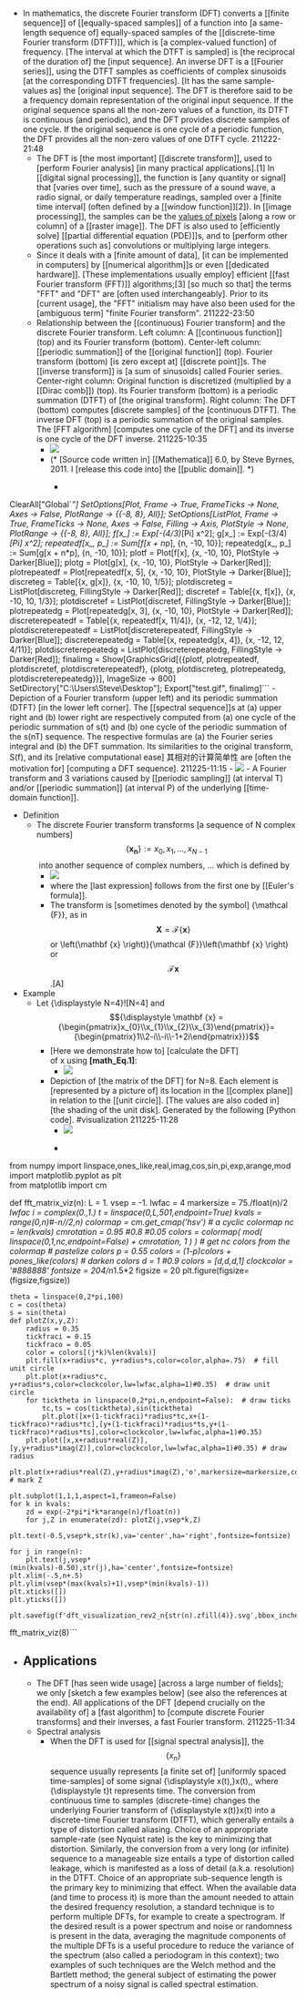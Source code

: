 - In mathematics, the discrete Fourier transform (DFT) converts a [[finite sequence]] of [[equally-spaced samples]] of a function into [a same-length sequence of] equally-spaced samples of the [[discrete-time Fourier transform (DTFT)]], which is [a complex-valued function] of frequency. [The interval at which the DTFT is sampled] is [the reciprocal of the duration of] the [input sequence]. An inverse DFT is a [[Fourier series]], using the DTFT samples as coefficients of complex sinusoids [at the corresponding DTFT frequencies]. [It has the same sample-values as] the [original input sequence]. The DFT is therefore said to be a frequency domain representation of the original input sequence. If the original sequence spans all the non-zero values of a function, its DTFT is continuous (and periodic), and the DFT provides discrete samples of one cycle. If the original sequence is one cycle of a periodic function, the DFT provides all the non-zero values of one DTFT cycle.
211222-21:48
    - The DFT is [the most important] [[discrete transform]], used to [perform Fourier analysis] [in many practical applications].[1] In [[digital signal processing]], the function is [any quantity or signal] that [varies over time], such as the pressure of a sound wave, a radio signal, or daily temperature readings, sampled over a [finite time interval] (often defined by a [[window function]][2]). In [[image processing]], the samples can be the [values of pixels]([[pixel]]) [along a row or column] of a [[raster image]]. The DFT is also used to [efficiently solve] [[partial differential equation (PDE)]]s, and to [perform other operations such as] convolutions or multiplying large integers.
    - Since it deals with a [finite amount of data], [it can be implemented in computers] by [[numerical algorithm]]s or even [[dedicated hardware]]. [These implementations usually employ] efficient [[fast Fourier transform (FFT)]] algorithms;[3] [so much so that] the terms "FFT" and "DFT" are [often used interchangeably]. Prior to its [current usage], the "FFT" initialism may have also been used for the [ambiguous term] "finite Fourier transform".
211222-23:50
    - Relationship between the [(continuous) Fourier transform] and the discrete Fourier transform. Left column: A [[continuous function]] (top) and its Fourier transform (bottom). Center-left column: [[periodic summation]] of the [[original function]] (top). Fourier transform (bottom) [is zero except at] [[discrete point]]s. The [[inverse transform]] is [a sum of sinusoids] called Fourier series. Center-right column: Original function is discretized (multiplied by a [[Dirac comb]]) (top). Its Fourier transform (bottom) is a periodic summation (DTFT) of [the original transform]. Right column: The DFT (bottom) computes [discrete samples] of the [continuous DTFT]. The inverse DFT (top) is a periodic summation of the original samples. The [FFT algorithm] [computes one cycle of the DFT] and its inverse is one cycle of the DFT inverse.
211225-10:35
        - ![](https://firebasestorage.googleapis.com/v0/b/firescript-577a2.appspot.com/o/imgs%2Fapp%2FXELiu-NovaKG%2FYskQ1iFtF9.gif?alt=media&token=ee34fa5f-d910-441b-bbd2-3a58c6dc91aa)
        - (* [Source code written in] [[Mathematica]] 6.0, by Steve Byrnes, 2011. I [release this code into] the [[public domain]]. *)
            - ```python
ClearAll["Global`*"]
SetOptions[Plot, Frame -> True, FrameTicks -> None, Axes -> False, PlotRange -> {{-8, 8}, All}];
SetOptions[ListPlot, Frame -> True, FrameTicks -> None, Axes -> False,
   Filling -> Axis, PlotStyle -> None, PlotRange -> {{-8, 8}, All}];
f[x_] := Exp[-(4/3)*\[Pi] x^2];
g[x_] := Exp[-(3/4)*\[Pi] x^2];
repeatedf[x_, p_] := Sum[f[x + n*p], {n, -10, 10}];
repeatedg[x_, p_] := Sum[g[x + n*p], {n, -10, 10}];
plotf = Plot[f[x], {x, -10, 10}, PlotStyle -> Darker[Blue]];
plotg = Plot[g[x], {x, -10, 10}, PlotStyle -> Darker[Red]];
plotrepeatedf = Plot[repeatedf[x, 5], {x, -10, 10}, PlotStyle -> Darker[Blue]];
discreteg = Table[{x, g[x]}, {x, -10, 10, 1/5}];
plotdiscreteg = ListPlot[discreteg, FillingStyle -> Darker[Red]];
discretef = Table[{x, f[x]}, {x, -10, 10, 1/3}];
plotdiscretef = ListPlot[discretef, FillingStyle -> Darker[Blue]];
plotrepeatedg = Plot[repeatedg[x, 3], {x, -10, 10}, PlotStyle -> Darker[Red]];
discreterepeatedf = Table[{x, repeatedf[x, 11/4]}, {x, -12, 12, 1/4}];
plotdiscreterepeatedf = ListPlot[discreterepeatedf, FillingStyle -> Darker[Blue]];
discreterepeatedg = Table[{x, repeatedg[x, 4]}, {x, -12, 12, 4/11}];
plotdiscreterepeatedg = ListPlot[discreterepeatedg, FillingStyle -> Darker[Red]];
finalimg = Show[GraphicsGrid[{{plotf, plotrepeatedf, plotdiscretef, plotdiscreterepeatedf},
    {plotg, plotdiscreteg, plotrepeatedg, plotdiscreterepeatedg}}], ImageSize -> 800]
SetDirectory["C:\\Users\\Steve\\Desktop"];
Export["test.gif", finalimg]```
    - Depiction of a Fourier transform (upper left) and its periodic summation (DTFT) [in the lower left corner]. The [[spectral sequence]]s at (a) upper right and (b) lower right are respectively computed from (a) one cycle of the periodic summation of s(t) and (b) one cycle of the periodic summation of the s(nT) sequence. The respective formulas are (a) the Fourier series integral and (b) the DFT summation. Its similarities to the original transform, S(f), and its [relative computational ease] 其相对的计算简单性 are [often the motivation for] [computing a DFT sequence].
211225-11:15
        - ![](https://firebasestorage.googleapis.com/v0/b/firescript-577a2.appspot.com/o/imgs%2Fapp%2FXELiu-NovaKG%2Fof3KbwrZCL.jpg?alt=media&token=17c3ef90-9dd8-41f9-a731-3e9a316ec2eb)
        - A Fourier transform and 3 variations caused by [[periodic sampling]] (at interval T) and/or [[periodic summation]] (at interval P) of the underlying [[time-domain function]].
- Definition
    - The discrete Fourier transform transforms [a sequence of N complex numbers] $${\displaystyle \left\{\mathbf {x_{n}} \right\}:=x_{0},x_{1},\ldots ,x_{N-1}}$$ into another sequence of complex numbers, ... which is defined by
        - ![](https://firebasestorage.googleapis.com/v0/b/firescript-577a2.appspot.com/o/imgs%2Fapp%2FXELiu-NovaKG%2Fs2geHTMjnJ.png?alt=media&token=8c7610bd-9b8b-44e7-8fff-9f16cb961074)
        - where the [last expression] follows from the first one by [[Euler's formula]].
        - The transform is [sometimes denoted by the symbol] {\mathcal {F}}, as in $$\mathbf {X} ={\mathcal {F}}\left\{\mathbf {x} \right\}$$ or \left(\mathbf {x} \right)}{\mathcal {F}}\left(\mathbf {x} \right) or $${\displaystyle {\mathcal {F}}\mathbf {x} }$$.[A]
- Example
    - Let {\displaystyle N=4}![N=4] and 
$${\displaystyle \mathbf {x} ={\begin{pmatrix}x_{0}\\x_{1}\\x_{2}\\x_{3}\end{pmatrix}}={\begin{pmatrix}1\\2-i\\-i\\-1+2i\end{pmatrix}}}$$
        - [Here we demonstrate how to] [calculate the DFT] of x using **[math_Eq.1]**:
            - ![](https://firebasestorage.googleapis.com/v0/b/firescript-577a2.appspot.com/o/imgs%2Fapp%2FXELiu-NovaKG%2Fw0Zi_3NeLH.png?alt=media&token=3700a6b5-c046-4d10-ad8f-524601d8c9e3)
        - Depiction of [the matrix of the DFT] for N=8. Each element is [represented by a picture of] its location in the [[complex plane]] in relation to the [[unit circle]]. [The values are also coded in] [the shading of the unit disk]. Generated by the following [Python code]. #visualization
211225-11:28
            - ![](https://firebasestorage.googleapis.com/v0/b/firescript-577a2.appspot.com/o/imgs%2Fapp%2FXELiu-NovaKG%2FlVkq40m4Y_.png?alt=media&token=64f653c4-cade-49f8-a295-00756ab04776)
            - ```python
from numpy import linspace,ones_like,real,imag,cos,sin,pi,exp,arange,mod
import matplotlib.pyplot as plt  
from matplotlib import cm

def fft_matrix_viz(n):
    L = 1.
    vsep = -1.
    lwfac = 4
    markersize = 75./float(n)/2 *lwfac
    i = complex(0.,1.)
    t = linspace(0,L,501,endpoint=True)
    kvals = range(0,n)#-n//2,n)
    colormap = cm.get_cmap('hsv') # a cyclic colormap
    nc = len(kvals)
    cmrotation = 0.95 #0.8  #0.05
    colors = colormap( mod( linspace(0,1,nc,endpoint=False) + cmrotation, 1 ) )  # get nc colors from the colormap
    # pastelize colors
    p = 0.55
    colors = (1-p)*colors + p*ones_like(colors)
    # darken colors
    d = 1 #0.9
    colors *= [d,d,d,1]
    clockcolor = '#888888'
    fontsize = 20*4/n*1.5*2
    figsize = 20
    plt.figure(figsize=(figsize,figsize))

    theta = linspace(0,2*pi,100)
    c = cos(theta)
    s = sin(theta)
    def plotZ(x,y,Z):
        radius = 0.35 
        tickfraci = 0.15
        tickfraco = 0.05
        color = colors[(j*k)%len(kvals)]
        plt.fill(x+radius*c, y+radius*s,color=color,alpha=.75)  # fill unit circle
        plt.plot(x+radius*c, y+radius*s,color=clockcolor,lw=lwfac,alpha=1)#0.35)  # draw unit circle
        for ticktheta in linspace(0,2*pi,n,endpoint=False):  # draw ticks
            tc,ts = cos(ticktheta),sin(ticktheta)
            plt.plot([x+(1-tickfraci)*radius*tc,x+(1-tickfraco)*radius*tc],[y+(1-tickfraci)*radius*ts,y+(1-tickfraco)*radius*ts],color=clockcolor,lw=lwfac,alpha=1)#0.35) 
        plt.plot([x,x+radius*real(Z)],[y,y+radius*imag(Z)],color=clockcolor,lw=lwfac,alpha=1)#0.35) # draw radius
        plt.plot(x+radius*real(Z),y+radius*imag(Z),'o',markersize=markersize,color='#505050',alpha=1) # mark Z

    plt.subplot(1,1,1,aspect=1,frameon=False)
    for k in kvals:
        zd = exp(-2*pi*i*k*arange(n)/float(n))
        for j,Z in enumerate(zd): plotZ(j,vsep*k,Z)
        plt.text(-0.5,vsep*k,str(k),va='center',ha='right',fontsize=fontsize)

    for j in range(n):
        plt.text(j,vsep*(min(kvals)-0.50),str(j),ha='center',fontsize=fontsize)
    plt.xlim(-.5,n+.5)
    plt.ylim(vsep*(max(kvals)+1),vsep*(min(kvals)-1))
    plt.xticks([])
    plt.yticks([])

    plt.savefig(f'dft_visualization_rev2_n{str(n).zfill(4)}.svg',bbox_inches='tight')

fft_matrix_viz(8)```
- ## Applications
    - The DFT [has seen wide usage] [across a large number of fields]; we only [sketch a few examples below] (see also the references at the end). All applications of the DFT [depend crucially on the availability of] a [fast algorithm] to [compute discrete Fourier transforms] and their inverses, a fast Fourier transform.
211225-11:34
    - Spectral analysis
        - When the DFT is used for [[signal spectral analysis]], the $${\displaystyle \{x_{n}\}}$$ sequence usually represents [a finite set of] [uniformly spaced time-samples] of some signal {\displaystyle x(t)\,}x(t)\,, where {\displaystyle t}t represents time. The conversion from continuous time to samples (discrete-time) changes the underlying Fourier transform of {\displaystyle x(t)}x(t) into a discrete-time Fourier transform (DTFT), which generally entails a type of distortion called aliasing. Choice of an appropriate sample-rate (see Nyquist rate) is the key to minimizing that distortion. Similarly, the conversion from a very long (or infinite) sequence to a manageable size entails a type of distortion called leakage, which is manifested as a loss of detail (a.k.a. resolution) in the DTFT. Choice of an appropriate sub-sequence length is the primary key to minimizing that effect. When the available data (and time to process it) is more than the amount needed to attain the desired frequency resolution, a standard technique is to perform multiple DFTs, for example to create a spectrogram. If the desired result is a power spectrum and noise or randomness is present in the data, averaging the magnitude components of the multiple DFTs is a useful procedure to reduce the variance of the spectrum (also called a periodogram in this context); two examples of such techniques are the Welch method and the Bartlett method; the general subject of estimating the power spectrum of a noisy signal is called spectral estimation.
